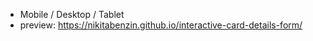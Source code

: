 - Mobile / Desktop / Tablet
- preview: https://nikitabenzin.github.io/interactive-card-details-form/
